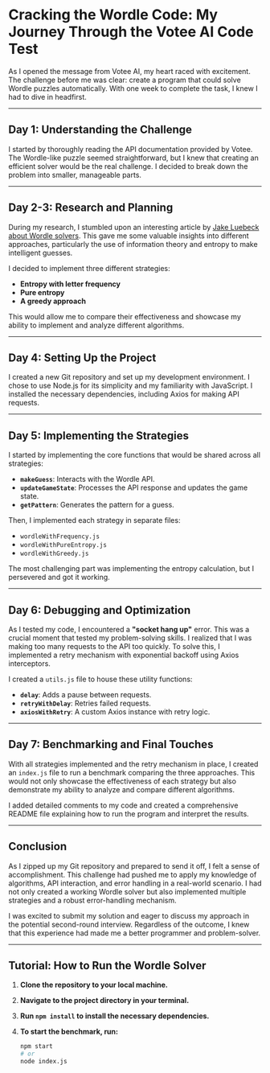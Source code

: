 # Cracking the Wordle Code: My Journey Through the Votee AI Code Test

As I opened the message from Votee AI, my heart raced with excitement. The challenge before me was clear: create a program that could solve Wordle puzzles automatically. With one week to complete the task, I knew I had to dive in headfirst.

---

## Day 1: Understanding the Challenge

I started by thoroughly reading the API documentation provided by Votee. The Wordle-like puzzle seemed straightforward, but I knew that creating an efficient solver would be the real challenge. I decided to break down the problem into smaller, manageable parts.

---

## Day 2-3: Research and Planning

During my research, I stumbled upon an interesting article by [Jake Luebeck about Wordle solvers](https://jluebeck.github.io/posts/WordleSolver). This gave me some valuable insights into different approaches, particularly the use of information theory and entropy to make intelligent guesses.

I decided to implement three different strategies:

- **Entropy with letter frequency**
- **Pure entropy**
- **A greedy approach**

This would allow me to compare their effectiveness and showcase my ability to implement and analyze different algorithms.

---

## Day 4: Setting Up the Project

I created a new Git repository and set up my development environment. I chose to use Node.js for its simplicity and my familiarity with JavaScript. I installed the necessary dependencies, including Axios for making API requests.

---

## Day 5: Implementing the Strategies

I started by implementing the core functions that would be shared across all strategies:

- **`makeGuess`**: Interacts with the Wordle API.
- **`updateGameState`**: Processes the API response and updates the game state.
- **`getPattern`**: Generates the pattern for a guess.

Then, I implemented each strategy in separate files:

- `wordleWithFrequency.js`
- `wordleWithPureEntropy.js`
- `wordleWithGreedy.js`

The most challenging part was implementing the entropy calculation, but I persevered and got it working.

---

## Day 6: Debugging and Optimization

As I tested my code, I encountered a **"socket hang up"** error. This was a crucial moment that tested my problem-solving skills. I realized that I was making too many requests to the API too quickly. To solve this, I implemented a retry mechanism with exponential backoff using Axios interceptors.

I created a `utils.js` file to house these utility functions:

- **`delay`**: Adds a pause between requests.
- **`retryWithDelay`**: Retries failed requests.
- **`axiosWithRetry`**: A custom Axios instance with retry logic.

---

## Day 7: Benchmarking and Final Touches

With all strategies implemented and the retry mechanism in place, I created an `index.js` file to run a benchmark comparing the three approaches. This would not only showcase the effectiveness of each strategy but also demonstrate my ability to analyze and compare different algorithms.

I added detailed comments to my code and created a comprehensive README file explaining how to run the program and interpret the results.

---

## Conclusion

As I zipped up my Git repository and prepared to send it off, I felt a sense of accomplishment. This challenge had pushed me to apply my knowledge of algorithms, API interaction, and error handling in a real-world scenario. I had not only created a working Wordle solver but also implemented multiple strategies and a robust error-handling mechanism.

I was excited to submit my solution and eager to discuss my approach in the potential second-round interview. Regardless of the outcome, I knew that this experience had made me a better programmer and problem-solver.

---

## Tutorial: How to Run the Wordle Solver

1. **Clone the repository to your local machine.**
2. **Navigate to the project directory in your terminal.**
3. **Run `npm install` to install the necessary dependencies.**
4. **To start the benchmark, run:**

   ```bash
   npm start
   # or
   node index.js
